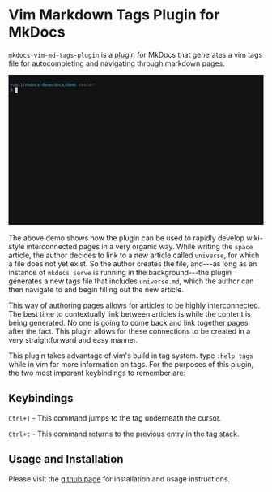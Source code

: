 # Vim Markdown Tags Plugin for MkDocs

`mkdocs-vim-md-tags-plugin` is a [plugin](plugins.md) for MkDocs that generates a vim tags file for autocompleting and navigating through markdown pages.

![mkdocs vim md tags demo](../images/mkdocs_vim_md_tags_demo.gif)

The above demo shows how the plugin can be used to rapidly develop wiki-style interconnected pages in a very organic way. While writing the `space` article, the author decides to link to a new article called `universe`, for which a file does not yet exist. So the author creates the file, and---as long as an instance of `mkdocs serve` is running in the background---the plugin generates a new tags file that includes `universe.md`, which the author can then navigate to and begin filling out the new article. 

This way of authoring pages allows for articles to be highly interconnected. The best time to contextually link between articles is while the content is being generated. No one is going to come back and link together pages after the fact. This plugin allows for these connections to be created in a very straightforward and easy manner.

This plugin takes advantage of vim's build in tag system. type `:help tags` while in vim for more information on tags. For the purposes of this plugin, the two most imporant keybindings to remember are:

## Keybindings

`Ctrl+]` - This command jumps to the tag underneath the cursor.

`Ctrl+t` - This command returns to the previous entry in the tag stack.


## Usage and Installation

Please visit the [github page](https://github.com/midnightprioriem/mkdocs-vim-md-tags-plugin) for installation and usage instructions.
